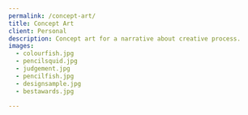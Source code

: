 ```yaml
---
permalink: /concept-art/
title: Concept Art
client: Personal
description: Concept art for a narrative about creative process.
images:
  - colourfish.jpg
  - pencilsquid.jpg
  - judgement.jpg
  - pencilfish.jpg
  - designsample.jpg
  - bestawards.jpg

---
```

